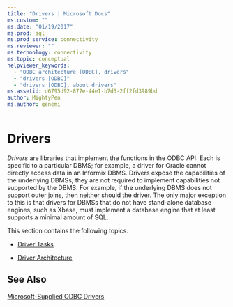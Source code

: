 ```yaml
---
title: "Drivers | Microsoft Docs"
ms.custom: ""
ms.date: "01/19/2017"
ms.prod: sql
ms.prod_service: connectivity
ms.reviewer: ""
ms.technology: connectivity
ms.topic: conceptual
helpviewer_keywords: 
  - "ODBC architecture [ODBC], drivers"
  - "drivers [ODBC]"
  - "drivers [ODBC], about drivers"
ms.assetid: d6795d92-877e-44e1-b7d5-2ff2fd3989bd
author: MightyPen
ms.author: genemi
---
```

# Drivers
*Drivers* are libraries that implement the functions in the ODBC API. Each is specific to a particular DBMS; for example, a driver for Oracle cannot directly access data in an Informix DBMS. Drivers expose the capabilities of the underlying DBMSs; they are not required to implement capabilities not supported by the DBMS. For example, if the underlying DBMS does not support outer joins, then neither should the driver. The only major exception to this is that drivers for DBMSs that do not have stand-alone database engines, such as Xbase, must implement a database engine that at least supports a minimal amount of SQL.  
  
 This section contains the following topics.  
  
-   [Driver Tasks](../../odbc/reference/driver-tasks.md)  
  
-   [Driver Architecture](../../odbc/reference/driver-architecture.md)  
  
## See Also  
 [Microsoft-Supplied ODBC Drivers](../../odbc/microsoft/microsoft-supplied-odbc-drivers.md)
